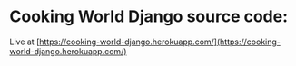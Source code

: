 # Cooking World Django source code:

Live at [https://cooking-world-django.herokuapp.com/](https://cooking-world-django.herokuapp.com/)
